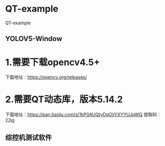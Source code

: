 # QT-example
QT-example

## YOLOV5-Window

# 1.需要下载opencv4.5+
  下载地址：https://opencv.org/releases/
# 2.需要QT动态库，版本5.14.2
  下载地址：https://pan.baidu.com/s/1hP0AUQtyDqOijYXYYUJpWQ 
提取码：22jg

## 综控机测试软件


